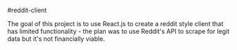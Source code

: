 #reddit-client

The goal of this project is to use React.js to create a reddit style client that has limited functionality - the plan was to use Reddit's API to scrape for legit data but it's not financially viable. 
